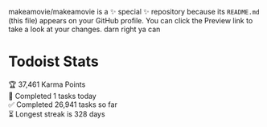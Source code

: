 makeamovie/makeamovie is a ✨ special ✨ repository because its `README.md` (this file) appears on your GitHub profile.
You can click the Preview link to take a look at your changes. darn right ya can

# Todoist Stats

<!-- TODO-IST:START -->
🏆  37,461 Karma Points           
🌸  Completed 1 tasks today           
✅  Completed 26,941 tasks so far           
⏳  Longest streak is 328 days
<!-- TODO-IST:END -->